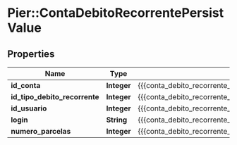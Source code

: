 # Pier::ContaDebitoRecorrentePersistValue

## Properties
Name | Type | Description | Notes
------------ | ------------- | ------------- | -------------
**id_conta** | **Integer** | {{{conta_debito_recorrente_persist_id_conta_value}}} | [optional] 
**id_tipo_debito_recorrente** | **Integer** | {{{conta_debito_recorrente_persist_id_tipo_debito_recorrente_value}}} | [optional] 
**id_usuario** | **Integer** | {{{conta_debito_recorrente_persist_id_usuario_value}}} | [optional] 
**login** | **String** | {{{conta_debito_recorrente_persist_login_value}}} | [optional] 
**numero_parcelas** | **Integer** | {{{conta_debito_recorrente_persist_num_parcelas_value}}} | [optional] 


